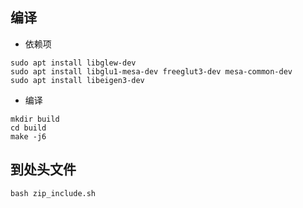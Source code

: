 ## 编译
- 依赖项
```
sudo apt install libglew-dev
sudo apt install libglu1-mesa-dev freeglut3-dev mesa-common-dev
sudo apt install libeigen3-dev
```
- 编译
```
mkdir build 
cd build 
make -j6
```

## 到处头文件

```
bash zip_include.sh
```

